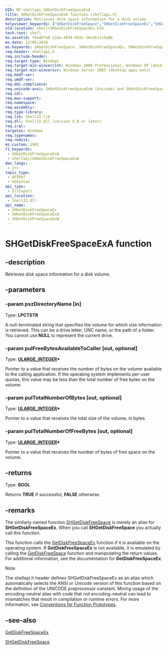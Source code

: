 ```yaml
---
UID: NF:shellapi.SHGetDiskFreeSpaceExA
title: SHGetDiskFreeSpaceExA function (shellapi.h)
description: Retrieves disk space information for a disk volume.
helpviewer_keywords: ["SHGetDiskFreeSpace","SHGetDiskFreeSpaceEx","SHGetDiskFreeSpaceEx function [Windows Shell]","SHGetDiskFreeSpaceExA","SHGetDiskFreeSpaceExW","_shell_SHGetDiskFreeSpaceEx","shell.SHGetDiskFreeSpaceEx","shellapi/SHGetDiskFreeSpaceEx","shellapi/SHGetDiskFreeSpaceExA","shellapi/SHGetDiskFreeSpaceExW"]
old-location: shell\SHGetDiskFreeSpaceEx.htm
tech.root: shell
ms.assetid: f8adbfa8-124a-4934-b5dc-16e261c15a8b
ms.date: 12/05/2018
ms.keywords: SHGetDiskFreeSpace, SHGetDiskFreeSpaceEx, SHGetDiskFreeSpaceEx function [Windows Shell], SHGetDiskFreeSpaceExA, SHGetDiskFreeSpaceExW, _shell_SHGetDiskFreeSpaceEx, shell.SHGetDiskFreeSpaceEx, shellapi/SHGetDiskFreeSpaceEx, shellapi/SHGetDiskFreeSpaceExA, shellapi/SHGetDiskFreeSpaceExW
req.header: shellapi.h
req.include-header: 
req.target-type: Windows
req.target-min-winverclnt: Windows 2000 Professional, Windows XP [desktop apps only]
req.target-min-winversvr: Windows Server 2003 [desktop apps only]
req.kmdf-ver: 
req.umdf-ver: 
req.ddi-compliance: 
req.unicode-ansi: SHGetDiskFreeSpaceExW (Unicode) and SHGetDiskFreeSpaceExA (ANSI)
req.idl: 
req.max-support: 
req.namespace: 
req.assembly: 
req.type-library: 
req.lib: Shell32.lib
req.dll: Shell32.dll (version 5.0 or later)
req.irql: 
targetos: Windows
req.typenames: 
req.redist: 
ms.custom: 19H1
f1_keywords:
 - SHGetDiskFreeSpaceExA
 - shellapi/SHGetDiskFreeSpaceExA
dev_langs:
 - c++
topic_type:
 - APIRef
 - kbSyntax
api_type:
 - DllExport
api_location:
 - Shell32.dll
api_name:
 - SHGetDiskFreeSpaceEx
 - SHGetDiskFreeSpaceExA
 - SHGetDiskFreeSpaceExW
---
```


# SHGetDiskFreeSpaceExA function


## -description

Retrieves disk space information for a disk volume.

## -parameters

### -param pszDirectoryName [in]

Type: <b>LPCTSTR</b>

A null-terminated string that specifies the volume for which size information is retrieved. This can be a drive letter, UNC name, or the path of a folder. You cannot use <b>NULL</b> to represent the current drive.

### -param pulFreeBytesAvailableToCaller [out, optional]

Type: <b><a href="/windows/win32/api/winnt/ns-winnt-ularge_integer~r1">ULARGE_INTEGER</a>*</b>

Pointer to a value that receives the number of bytes on the volume available to the calling application. If the operating system implements per-user quotas, this value may be less than the total number of free bytes on the volume.

### -param pulTotalNumberOfBytes [out, optional]

Type: <b><a href="/windows/win32/api/winnt/ns-winnt-ularge_integer~r1">ULARGE_INTEGER</a>*</b>

Pointer to a value that receives the total size of the volume, in bytes.

### -param pulTotalNumberOfFreeBytes [out, optional]

Type: <b><a href="/windows/win32/api/winnt/ns-winnt-ularge_integer~r1">ULARGE_INTEGER</a>*</b>

Pointer to a value that receives the number of bytes of free space on the volume.

## -returns

Type: <b>BOOL</b>

Returns <b>TRUE</b> if successful, <b>FALSE</b> otherwise.

## -remarks

The similarly named function <a href="https://docs.microsoft.com/previous-versions/bb762176(v=vs.85)">SHGetDiskFreeSpace</a> is merely an alias for <b>SHGetDiskFreeSpaceEx</b>. When you call <b>SHGetDiskFreeSpace</b> you actually call this function.

This function calls the <a href="https://docs.microsoft.com/windows/desktop/api/fileapi/nf-fileapi-getdiskfreespaceexa">GetDiskFreeSpaceEx</a> function if it is available on the operating system. If <b>GetDiskFreeSpaceEx</b> is not available, it is emulated by calling the <a href="https://docs.microsoft.com/windows/desktop/api/fileapi/nf-fileapi-getdiskfreespacea">GetDiskFreeSpace</a> function and manipulating the return values. For additional information, see the documentation for <b>GetDiskFreeSpaceEx</b>.





> [!NOTE]
> The shellapi.h header defines SHGetDiskFreeSpaceEx as an alias which automatically selects the ANSI or Unicode version of this function based on the definition of the UNICODE preprocessor constant. Mixing usage of the encoding-neutral alias with code that not encoding-neutral can lead to mismatches that result in compilation or runtime errors. For more information, see [Conventions for Function Prototypes](/windows/win32/intl/conventions-for-function-prototypes).

## -see-also

<a href="https://docs.microsoft.com/windows/desktop/api/fileapi/nf-fileapi-getdiskfreespaceexa">GetDiskFreeSpaceEx</a>



<a href="https://docs.microsoft.com/previous-versions/bb762176(v=vs.85)">SHGetDiskFreeSpace</a>

